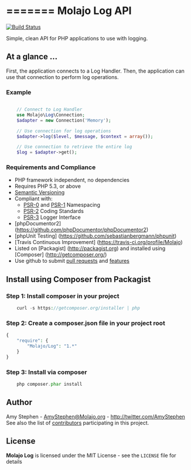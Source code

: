 
=======
Molajo Log API
=======

[![Build Status](https://travis-ci.org/Molajo/Log.png?branch=master)](https://travis-ci.org/Molajo/Log)

Simple, clean API for PHP applications to use with logging.

## At a glance ... ##
First, the application connects to a Log Handler.
Then, the application can use that connection to perform log operations.

### Example ###
```php

    // Connect to Log Handler
    use Molajo\Log\Connection;
    $adapter = new Connection('Memory');

    // Use connection for log operations
    $adapter->log($level, $message, $context = array());

    // Use connection to retrieve the entire log
    $log = $adapter->get();

```

### Requirements and Compliance ###
 * PHP framework independent, no dependencies
 * Requires PHP 5.3, or above
 * [Semantic Versioning](http://semver.org/)
 * Compliant with:
    * [PSR-0](https://github.com/php-fig/fig-standards/blob/master/accepted/PSR-0.md) and [PSR-1](https://github.com/php-fig/fig-standards/blob/master/accepted/PSR-1-basic-coding-standard.md) Namespacing
    * [PSR-2](https://github.com/php-fig/fig-standards/blob/master/accepted/PSR-2-coding-style-guide.md) Coding Standards
    * [PSR-3](https://github.com/php-fig/fig-standards/blob/master/accepted/PSR-3-logger-interface.md) Logger Interface
 * [phpDocumentor2] (https://github.com/phpDocumentor/phpDocumentor2)
 * [phpUnit Testing] (https://github.com/sebastianbergmann/phpunit)
 * [Travis Continuous Improvement] (https://travis-ci.org/profile/Molajo)
 * Listed on [Packagist] (http://packagist.org) and installed using [Composer] (http://getcomposer.org/)
 * Use github to submit [pull requests](https://github.com/Molajo/Log/pulls) and [features](https://github.com/Molajo/Log/issues)

## Install using Composer from Packagist ##

### Step 1: Install composer in your project ###

```php
    curl -s https://getcomposer.org/installer | php
```

### Step 2: Create a **composer.json** file in your project root ###

```php
{
    "require": {
        "Molajo/Log": "1.*"
    }
}
```

### Step 3: Install via composer ###

```php
    php composer.phar install
```

Author
------

Amy Stephen - <AmyStephen@Molajo.org> - <http://twitter.com/AmyStephen><br />
See also the list of [contributors](https://github.com/Molajo/Log/contributors) participating in this project.

License
-------

**Molajo Log** is licensed under the MIT License - see the `LICENSE` file for details
